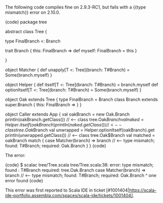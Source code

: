 The following code compiles fine on 2.9.3-RC1, but fails with a {{type mismatch}} error on 2.10.0.

{code}
package tree

abstract class Tree {

  type FinalBranch <: Branch

  trait Branch {
    this: FinalBranch =>
    def myself: FinalBranch = this
  }

}

object Matcher {
  def unapply[T <: Tree](branch: T#Branch) = Some(branch.myself)
}

object Helper {
  def itself[T <: Tree](branch: T#Branch) = branch.myself
  def optionItself[T <: Tree](branch: T#Branch) = Some(branch.myself)
}

object Oak extends Tree {
  type FinalBranch = Branch
  class Branch extends super.Branch {
    this: FinalBranch =>
  }
}

object Caller extends App {
  val oakBranch = new Oak.Branch
  println(oakBranch.getClass()) // <-- class tree.Oak$Branch
  val naked = Helper.itself(oakBranch)
  println(naked.getClass()) // <-- class tree.Oak$Branch
  val unwrapped = Helper.optionItself(oakBranch).get
  println(unwrapped.getClass()) // <-- class tree.Oak$Branch
  val matched = oakBranch match {
    case Matcher(branch) => branch // <-- type mismatch; found: T#Branch; required: Oak.Branch
  }
}
{code}

The error:

{code}
$ scalac tree/Tree.scala 
tree/Tree.scala:38: error: type mismatch;
 found   : T#Branch
 required: tree.Oak.Branch
    case Matcher(branch) => branch // <-- type mismatch; found: T#Branch; required: Oak.Branch
                ^
one error found
{code}

This error was first reported to Scala IDE in ticket [#1001404|https://scala-ide-portfolio.assembla.com/spaces/scala-ide/tickets/1001404].
